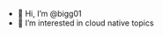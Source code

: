 - 👋 Hi, I’m @bigg01
- 👀 I’m interested in cloud native topics

<!---
bigg01/bigg01 is a ✨ special ✨ repository because its `README.md` (this file) appears on your GitHub profile.
You can click the Preview link to take a look at your changes.
--->
